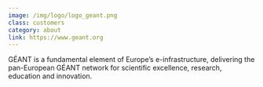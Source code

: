 ```yaml
---
image: /img/logo/logo_geant.png
class: customers
category: about
link: https://www.geant.org
---
```


GÉANT is a fundamental element of Europe’s e-infrastructure, delivering the pan-European GÉANT network for scientific excellence, research, education and innovation. 